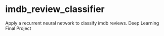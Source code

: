 # imdb_review_classifier
Apply a recurrent neural network to classify imdb reviews.
Deep Learning Final Project
